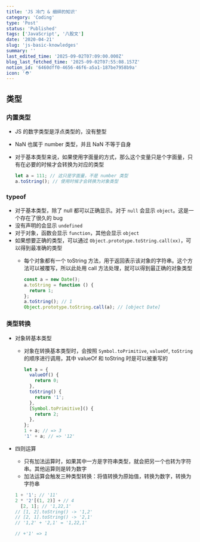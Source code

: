 ```yaml
---
title: 'JS 冷门 & 细碎的知识'
category: 'Coding'
type: 'Post'
status: 'Published'
tags: ['JavaScript', '八股文']
date: '2020-04-21'
slug: 'js-basic-knowledges'
summary: ''
last_edited_time: '2025-09-02T07:09:00.000Z'
blog_last_fetched_time: '2025-09-02T07:55:08.157Z'
notion_id: '6460dff0-4656-46f6-a5a1-187be7958b9a'
icon: '⛑️'
---
```


## 类型

### 内置类型

- JS 的数字类型是浮点类型的，没有整型
- NaN 也属于 number 类型，并且 NaN 不等于自身
- 对于基本类型来说，如果使用字面量的方式，那么这个变量只是个字面量，只有在必要的时候才会转换为对应的类型

  ```javascript
  let a = 111; // 这只是字面量，不是 number 类型
  a.toString(); // 使用时候才会转换为对象类型
  ```

### typeof

- 对于基本类型，除了 null 都可以正确显示。对于 `null` 会显示 `object`。这是一个存在了很久的 bug
- 没有声明的会显示 `undefined`
- 对于对象，函数会显示 `function`，其他会显示 `object`
- 如果想要正确的类型，可以通过 `Object.prototype.toString.call(xx)`，可以得到最准确的类型
  - 每个对象都有一个 toString 方法，用于返回表示该对象的字符串。这个方法可以被覆写，所以此处用 call 方法处理，就可以得到最正确的对象类型

    ```javascript
    const a = new Date();
    a.toString = function () {
      return 1;
    };
    a.toString(); // 1
    Object.prototype.toString.call(a); // [object Date]
    ```

### 类型转换

- 对象转基本类型
  - 对象在转换基本类型时，会按照 `Symbol.toPrimitive`, `valueOf`, `toString` 的顺序进行调用，其中 valueOf 和 toString 时是可以被重写的

    ```javascript
    let a = {
      valueOf() {
        return 0;
      },
      toString() {
        return '1';
      },
      [Symbol.toPrimitive]() {
        return 2;
      },
    };
    1 + a; // => 3
    '1' + a; // => '12'
    ```

- 四则运算
  - 只有加法运算时，如果其中一方是字符串类型，就会把另一个也转为字符串。其他运算则是转为数字
  - 加法运算会触发三种类型转换：将值转换为原始值，转换为数字，转换为字符串

  ```javascript
  1 + '1'; // '11'
  2 * '2'[(1, 2)] + // 4
    [2, 1]; // '1,22,1'
  // [1, 2].toString() -> '1,2'
  // [2, 1].toString() -> '2,1'
  // '1,2' + '2,1' = '1,22,1'

  // +'1' => 1
  ```
